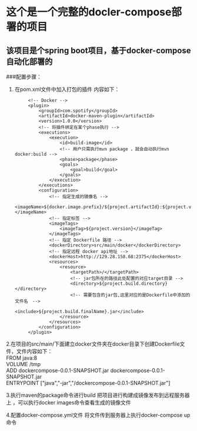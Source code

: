 # 这个是一个完整的docler-compose部署的项目

## 该项目是个spring boot项目，基于docker-compose自动化部署的

###配置步骤：
1. 在pom.xml文件中加入打包的插件 内容如下：
     
            <!-- Docker -->
            <plugin>
                <groupId>com.spotify</groupId>
                <artifactId>docker-maven-plugin</artifactId>
                <version>1.0.0</version>
                <!-- 将插件绑定在某个phase执行 -->
                <executions>
                    <execution>
                        <id>build-image</id>
                        <!-- 用户只需执行mvn package ，就会自动执行mvn docker:build -->
                        <phase>package</phase>
                        <goals>
                            <goal>build</goal>
                        </goals>
                    </execution>
                </executions>
                <configuration>
                    <!-- 指定生成的镜像名 -->
                    <imageName>${docker.image.prefix}/${project.artifactId}:${project.version}</imageName>
                    <!-- 指定标签 -->
                    <imageTags>
                        <imageTag>${project.version}</imageTag>
                    </imageTags>
                    <!-- 指定 Dockerfile 路径 -->
                    <dockerDirectory>src/main/docker</dockerDirectory>
                    <!-- 指定远程 docker api地址 -->
                    <dockerHost>http://129.28.158.68:2375</dockerHost>
                    <resources>
                        <resource>
                            <targetPath>/</targetPath>
                            <!-- jar包所在的路径此处配置的对应target目录 -->
                            <directory>${project.build.directory}</directory>
                            <!-- 需要包含的jar包,这里对应的是Dockerfile中添加的文件名　-->
                            <include>${project.build.finalName}.jar</include>
                        </resource>
                    </resources>
                </configuration>
            </plugin>

2.在项目的src/main/下面建立docker文件夹在docker目录下创建Dockerfile文件，文件内容如下：<br/>
    FROM java:8<br/>
    VOLUME /tmp<br/>
    ADD dockercompose-0.0.1-SNAPSHOT.jar dockercompose-0.0.1-SNAPSHOT.jar<br/>
    ENTRYPOINT ["java","-jar","/dockercompose-0.0.1-SNAPSHOT.jar"]<br/>
    
3.执行maven的package命令进行build  把项目进行构建成镜像发布到远程服务器上  ，可以执行docker images命令查看生成的镜像文件

4.配置docker-compose.yml文件   将文件传到服务器上执行docker-compose up 命令
